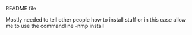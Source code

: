 README file

Mostly needed to tell other people how to install stuff
or in this case allow me to use the commandline -nmp install 